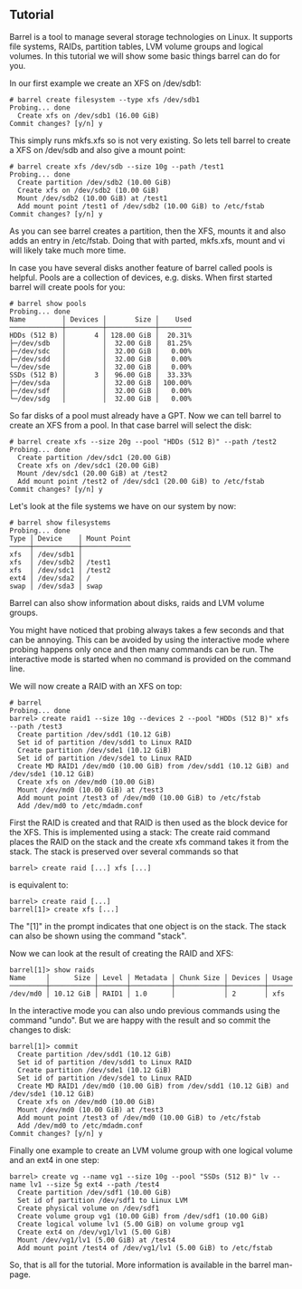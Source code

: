 
Tutorial
--------

Barrel is a tool to manage several storage technologies on Linux. It
supports file systems, RAIDs, partition tables, LVM volume groups and
logical volumes. In this tutorial we will show some basic things
barrel can do for you.

In our first example we create an XFS on /dev/sdb1:

~~~
# barrel create filesystem --type xfs /dev/sdb1
Probing... done
  Create xfs on /dev/sdb1 (16.00 GiB)
Commit changes? [y/n] y
~~~

This simply runs mkfs.xfs so is not very existing. So lets tell barrel
to create a XFS on /dev/sdb and also give a mount point:

~~~
# barrel create xfs /dev/sdb --size 10g --path /test1
Probing... done
  Create partition /dev/sdb2 (10.00 GiB)
  Create xfs on /dev/sdb2 (10.00 GiB)
  Mount /dev/sdb2 (10.00 GiB) at /test1
  Add mount point /test1 of /dev/sdb2 (10.00 GiB) to /etc/fstab
Commit changes? [y/n] y
~~~

As you can see barrel creates a partition, then the XFS, mounts it and
also adds an entry in /etc/fstab. Doing that with parted, mkfs.xfs,
mount and vi will likely take much more time.

In case you have several disks another feature of barrel called pools
is helpful. Pools are a collection of devices, e.g. disks. When first
started barrel will create pools for you:

~~~
# barrel show pools
Probing... done
Name         │ Devices │       Size │    Used
─────────────┼─────────┼────────────┼────────
HDDs (512 B) │       4 │ 128.00 GiB │  20.31%
├─/dev/sdb   │         │  32.00 GiB │  81.25%
├─/dev/sdc   │         │  32.00 GiB │   0.00%
├─/dev/sdd   │         │  32.00 GiB │   0.00%
└─/dev/sde   │         │  32.00 GiB │   0.00%
SSDs (512 B) │       3 │  96.00 GiB │  33.33%
├─/dev/sda   │         │  32.00 GiB │ 100.00%
├─/dev/sdf   │         │  32.00 GiB │   0.00%
└─/dev/sdg   │         │  32.00 GiB │   0.00%
~~~

So far disks of a pool must already have a GPT. Now we can tell barrel
to create an XFS from a pool. In that case barrel will select the
disk:

~~~
# barrel create xfs --size 20g --pool "HDDs (512 B)" --path /test2
Probing... done
  Create partition /dev/sdc1 (20.00 GiB)
  Create xfs on /dev/sdc1 (20.00 GiB)
  Mount /dev/sdc1 (20.00 GiB) at /test2
  Add mount point /test2 of /dev/sdc1 (20.00 GiB) to /etc/fstab
Commit changes? [y/n] y
~~~

Let's look at the file systems we have on our system by now:

~~~
# barrel show filesystems
Probing... done
Type │ Device    │ Mount Point
─────┼───────────┼────────────
xfs  │ /dev/sdb1 │
xfs  │ /dev/sdb2 │ /test1
xfs  │ /dev/sdc1 │ /test2
ext4 │ /dev/sda2 │ /
swap │ /dev/sda3 │ swap
~~~

Barrel can also show information about disks, raids and LVM volume
groups.

You might have noticed that probing always takes a few seconds and
that can be annoying. This can be avoided by using the interactive
mode where probing happens only once and then many commands can be
run. The interactive mode is started when no command is provided on
the command line.

We will now create a RAID with an XFS on top:

~~~
# barrel
Probing... done
barrel> create raid1 --size 10g --devices 2 --pool "HDDs (512 B)" xfs --path /test3
  Create partition /dev/sdd1 (10.12 GiB)
  Set id of partition /dev/sdd1 to Linux RAID
  Create partition /dev/sde1 (10.12 GiB)
  Set id of partition /dev/sde1 to Linux RAID
  Create MD RAID1 /dev/md0 (10.00 GiB) from /dev/sdd1 (10.12 GiB) and /dev/sde1 (10.12 GiB)
  Create xfs on /dev/md0 (10.00 GiB)
  Mount /dev/md0 (10.00 GiB) at /test3
  Add mount point /test3 of /dev/md0 (10.00 GiB) to /etc/fstab
  Add /dev/md0 to /etc/mdadm.conf
~~~

First the RAID is created and that RAID is then used as the block
device for the XFS. This is implemented using a stack: The create raid
command places the RAID on the stack and the create xfs command takes
it from the stack. The stack is preserved over several commands so
that

~~~
barrel> create raid [...] xfs [...]
~~~

is equivalent to:

~~~
barrel> create raid [...]
barrel[1]> create xfs [...]
~~~

The "[1]" in the prompt indicates that one object is on the stack. The
stack can also be shown using the command "stack".

Now we can look at the result of creating the RAID and XFS:

~~~
barrel[1]> show raids
Name     │      Size │ Level │ Metadata │ Chunk Size │ Devices │ Usage
─────────┼───────────┼───────┼──────────┼────────────┼─────────┼──────
/dev/md0 │ 10.12 GiB │ RAID1 │ 1.0      │            │ 2       │ xfs
~~~

In the interactive mode you can also undo previous commands using the
command "undo". But we are happy with the result and so commit the
changes to disk:

~~~
barrel[1]> commit
  Create partition /dev/sdd1 (10.12 GiB)
  Set id of partition /dev/sdd1 to Linux RAID
  Create partition /dev/sde1 (10.12 GiB)
  Set id of partition /dev/sde1 to Linux RAID
  Create MD RAID1 /dev/md0 (10.00 GiB) from /dev/sdd1 (10.12 GiB) and /dev/sde1 (10.12 GiB)
  Create xfs on /dev/md0 (10.00 GiB)
  Mount /dev/md0 (10.00 GiB) at /test3
  Add mount point /test3 of /dev/md0 (10.00 GiB) to /etc/fstab
  Add /dev/md0 to /etc/mdadm.conf
Commit changes? [y/n] y
~~~

Finally one example to create an LVM volume group with one logical
volume and an ext4 in one step:

~~~
barrel> create vg --name vg1 --size 10g --pool "SSDs (512 B)" lv --name lv1 --size 5g ext4 --path /test4
  Create partition /dev/sdf1 (10.00 GiB)
  Set id of partition /dev/sdf1 to Linux LVM
  Create physical volume on /dev/sdf1
  Create volume group vg1 (10.00 GiB) from /dev/sdf1 (10.00 GiB)
  Create logical volume lv1 (5.00 GiB) on volume group vg1
  Create ext4 on /dev/vg1/lv1 (5.00 GiB)
  Mount /dev/vg1/lv1 (5.00 GiB) at /test4
  Add mount point /test4 of /dev/vg1/lv1 (5.00 GiB) to /etc/fstab
~~~

So, that is all for the tutorial. More information is available in the
barrel man-page.
